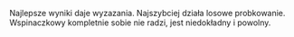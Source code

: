 Najlepsze wyniki daje wyzazania.
Najszybciej działa losowe probkowanie.
Wspinaczkowy kompletnie sobie nie radzi, jest niedokładny i powolny.
